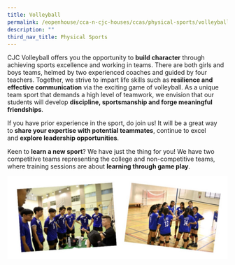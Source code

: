 ```yaml
---
title: Volleyball
permalink: /eopenhouse/cca-n-cjc-houses/ccas/physical-sports/volleyball/
description: ""
third_nav_title: Physical Sports
---
```

CJC Volleyball offers you the opportunity to **build character** through achieving sports excellence and working in teams. There are both girls and boys teams, helmed by two experienced coaches and guided by four teachers. Together, we strive to impart life skills such as **resilience and effective communication** via the exciting game of volleyball. As a unique team sport that demands a high level of teamwork, we envision that our students will develop **discipline, sportsmanship and forge meaningful friendships**.

  

If you have prior experience in the sport, do join us! It will be a great way to **share your expertise with potential teammates**, continue to excel and **explore leadership opportunities**.

  

Keen to **learn a new sport**? We have just the thing for you! We have two competitive teams representing the college and non-competitive teams, where training sessions are about **learning through game play**.

![CJC volleyball](/images/cjc%20volleyball.JPG)